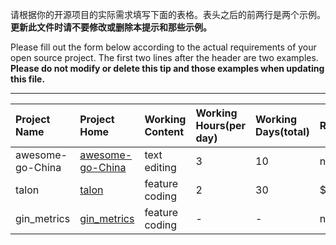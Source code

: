 请根据你的开源项目的实际需求填写下面的表格。表头之后的前两行是两个示例。**更新此文件时请不要修改或删除本提示和那些示例。**

Please fill out the form below according to the actual requirements of your open source project. The first two lines after the header are two examples. **Please do not modify or delete this tip and those examples when updating this file.**

--------------------------------------------------------

| Project Name | Project Home | Working Content | Working Hours(per day) | Working Days(total) | Rewards | Deadline | Contact |
|:--|:--|:--|:--|:--|:--|:--|:--|
| awesome-go-China | [awesome-go-China](https://github.com/hyper0x/awesome-go-China) | text editing | 3 | 10 | none | 2019-06-01 | hypermind@outlook.com |
| talon | [talon](https://github.com/hyper0x/talon) | feature coding | 2 | 30 | $30/feature | 2019-05-15 | hypermind@outlook.com |
| gin_metrics | [gin_metrics](https://github.com/kylesliu/gin_metrics) | feature coding | - | - | none | 2019-05-15 | kylesliu@outlook.com |
